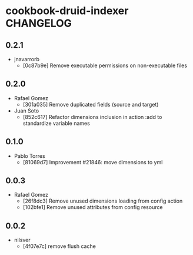 cookbook-druid-indexer CHANGELOG
===============

## 0.2.1

  - jnavarrorb
    - [0c87b9e] Remove executable permissions on non-executable files

## 0.2.0

  - Rafael Gomez
    - [301a035] Remove duplicated fields (source and target)
  - Juan Soto
    - [852c617] Refactor dimensions inclusion in action :add to standardize variable names

## 0.1.0

  - Pablo Torres
    - [81069d7] Improvement #21846: move dimensions to yml

## 0.0.3

  - Rafael Gomez
    - [26f8dc3] Remove unused dimensions loading from config action
    - [102bfe1] Remove unused attributes from config resource

## 0.0.2

  - nilsver
    - [4f07e7c] remove flush cache
